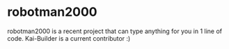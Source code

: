 # robotman2000
robotman2000 is a recent project that can type anything for you in 1 line of code.
Kai-Builder is a current contributor :)
